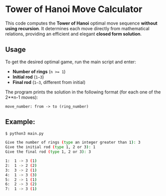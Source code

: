 # Tower of Hanoi Move Calculator

This code computes the **Tower of Hanoi** optimal move sequence **without using recursion**. It determines each move directly from mathematical relations, providing an efficient and elegant **closed form solution**.

## Usage

To get the desired optimal game, run the main script and enter:

- **Number of rings** (`n >= 1`)
- **Initial rod** (`1–3`)
- **Final rod** (`1–3`, different from initial)

The program prints the solution in the following format (for each one of the 2\*\*n-1 moves):

`move_number: from -> to (ring_number)`

## Example:

```bash
$ python3 main.py

Give the number of rings (type an integer greater than 1): 3
Give the initial rod (type 1, 2 or 3): 1
Give the final rod (type 1, 2 or 3): 3

1:  1 -> 3 (1)
2:  1 -> 2 (2)
3:  3 -> 2 (1)
4:  1 -> 3 (3)
5:  2 -> 1 (1)
6:  2 -> 3 (2)
7:  1 -> 3 (1)
```

